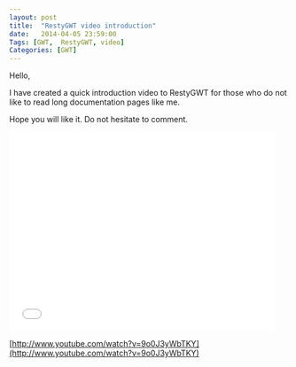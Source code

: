 ```yaml
---
layout: post
title:  "RestyGWT video introduction"
date:   2014-04-05 23:59:00
Tags: [GWT,  RestyGWT, video]
Categories: [GWT]
---
```


Hello,

I have created a quick introduction video to RestyGWT for those who do not like to read long documentation pages like me.

Hope you will like it. Do not hesitate to comment.


<iframe class="center" width="480" height="360" src="//www.youtube.com/embed/9o0J3yWbTKY" frameborder="0" allowfullscreen></iframe>

<i class="fa fa-youtube red"></i> [http://www.youtube.com/watch?v=9o0J3yWbTKY](http://www.youtube.com/watch?v=9o0J3yWbTKY)